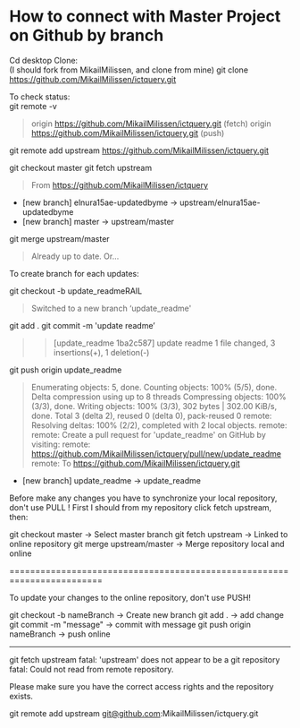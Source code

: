 
# How to connect with Master Project on Github by branch
Cd desktop
Clone:    
(I should fork from MikailMilissen, and clone from mine)
git clone https://github.com/MikailMilissen/ictquery.git

To check status:  
git remote -v 
>origin	https://github.com/MikailMilissen/ictquery.git (fetch)
>origin	https://github.com/MikailMilissen/ictquery.git (push)

git remote add upstream https://github.com/MikailMilissen/ictquery.git


git checkout master
git fetch upstream
>From https://github.com/MikailMilissen/ictquery
 * [new branch]        elnura15ae-updatedbyme -> upstream/elnura15ae-updatedbyme
 * [new branch]        master                 -> upstream/master

git merge upstream/master
>Already up to date. Or…

To create branch for each updates:


git checkout -b update_readmeRAIL
>Switched to a new branch ‘update_readme'

git add .
git commit -m 'update readme’
>>[update_readme 1ba2c587] update readme
 1 file changed, 3 insertions(+), 1 deletion(-)

git push origin update_readme

>Enumerating objects: 5, done.
Counting objects: 100% (5/5), done.
Delta compression using up to 8 threads
Compressing objects: 100% (3/3), done.
Writing objects: 100% (3/3), 302 bytes | 302.00 KiB/s, done.
Total 3 (delta 2), reused 0 (delta 0), pack-reused 0
remote: Resolving deltas: 100% (2/2), completed with 2 local objects.
remote: 
remote: Create a pull request for 'update_readme' on GitHub by visiting:
remote:      https://github.com/MikailMilissen/ictquery/pull/new/update_readme
remote: 
To https://github.com/MikailMilissen/ictquery.git
 * [new branch]        update_readme -> update_readme




Before make any changes you have to synchronize your local repository, 
don't use PULL !
First I should from my repository click fetch upstream, then: 

git checkout master -> Select master branch
git fetch upstream -> Linked to online repository
git merge upstream/master -> Merge repository local and online

========================================================================

To update your changes to the online repository, don't use PUSH!


git checkout -b nameBranch -> Create new branch
git add . -> add change
git commit -m "message" -> commit with message
git push origin nameBranch -> push online


__________________________
git fetch upstream
fatal: 'upstream' does not appear to be a git repository
fatal: Could not read from remote repository.

Please make sure you have the correct access rights
and the repository exists.

git remote add upstream git@github.com:MikailMilissen/ictquery.git
